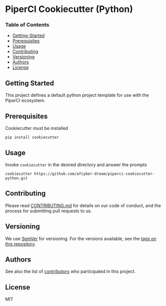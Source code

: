# PiperCI Cookiecutter (Python)

### Table of Contents
* [Getting-Started](#getting-started)
* [Prerequisites](#prerequisites)
* [Usage](#usage)
* [Contributing](#contributing)
* [Versioning](#versioning)
* [Authors](#authors)
* [License](#license)

## Getting Started
This project defines a default python project template for use with the PiperCI ecosystem.

## Prerequisites

Cookiecutter must be installed

```shell
pip install cookiecutter
```

## Usage
Invoke `cookiecutter` in the desired directory and answer the prompts

```shell
cookiecutter https://github.com/afcyber-dream/piperci-cookiecutter-python.git
```

## Contributing

Please read [CONTRIBUTING.md](https://github.com/AFCYBER-DREAM/piperci-picli)
for details on our code of conduct, and the process for submitting pull requests
to us.

## Versioning

We use [SemVer](http://semver.org/) for versioning. For the versions available,
see the
[tags on this repository](https://github.com/piperci-cookiecutter-python/tags).

## Authors

See also the list of
[contributors](https://github.com/AFCYBER-DREAM/piperci-cookiercutter-python/contributors)
 who participated in this project.

## License

MIT
